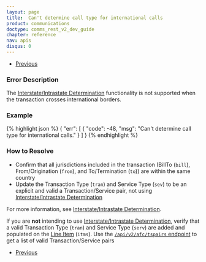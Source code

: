 ```yaml
---
layout: page
title:  Can't determine call type for international calls
product: communications
doctype: comms_rest_v2_dev_guide
chapter: reference
nav: apis
disqus: 0
---
```


<ul class="pager">
  <li class="previous"><a href="/communications/dev-guide_rest_v2/reference/calculate-tax-errors/"><i class="glyphicon glyphicon-chevron-left"></i>Previous</a></li>
</ul>

<h3>Error Description</h3>
The <a class="dev-guide-link" href="/communications/dev-guide_rest_v2/customizing-transactions/sample-transactions/inter-intrastate/">Interstate/Intrastate Determination</a> functionality is not supported when the transaction crosses international borders.

<h3>Example</h3>
{% highlight json %}
{
  "err": [
    {
      "code": -48,
      "msg": "Can't determine call type for international calls."
    }
  ]
}
{% endhighlight %}

<h3>How to Resolve</h3>
<ul class="dev-guide-list">
  <li>Confirm that all jurisdictions included in the transaction (BillTo (<code>bill</code>), From/Origination (<code>from</code>), and To/Termination (<code>to</code>)) are within the same country</li>
  <li>Update the Transaction Type (<code>tran</code>) and Service Type (<code>sev</code>) to be an explicit and valid a Transaction/Service pair, not using <a class="dev-guide-link" href="/communications/dev-guide_rest_v2/customizing-transactions/sample-transactions/inter-intrastate/">Interstate/Intrastate Determination</a></li>
</ul>

For more information, see <a class="dev-guide-link" href="/communications/dev-guide_rest_v2/customizing-transactions/sample-transactions/inter-intrastate/">Interstate/Intrastate Determination</a>.

If you are <b>not</b> intending to use <a class="dev-guide-link" href="/communications/dev-guide_rest_v2/customizing-transactions/sample-transactions/inter-intrastate/">Interstate/Intrastate Determination</a>, verify that a valid Transaction Type (<code>tran</code>) and Service Type (<code>serv</code>) are added and populated on the <a class="dev-guide-link" href="/communications/dev-guide_rest_v2/reference/line-item/">Line Item</a> (<code>itms</code>).  Use the <a class="dev-guide-link" href="/communications/dev-guide_rest_v2/getting-started/environments-endpoints#lookups"><code>/api/v2/afc/tspairs</code> endpoint</a> to get a list of valid Transaction/Service pairs

<ul class="pager">
  <li class="previous"><a href="/communications/dev-guide_rest_v2/reference/calculate-tax-errors/"><i class="glyphicon glyphicon-chevron-left"></i>Previous</a></li>
</ul>